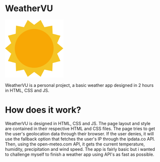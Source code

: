 # WeatherVU

<img src="https://raw.githubusercontent.com/avunit1/WeatherVU/refs/heads/main/android-chrome-192x192.png">

WeatherVU is a personal project, a basic weather app designed in 2 hours in HTML, CSS and JS.

# How does it work?

WeatherVU is designed in HTML, CSS and JS. The page layout and style are contained in their respective HTML and CSS files. The page tries to get the user's geolocation data through their browser. If the user denies, it will use the fallback option that fetches the user's IP through the ipdata.co API. Then, using the open-meteo.com API, it gets the current temperature, humidity, precipitation and wind speed. The app is fairly basic but i wanted to challenge myself to finish a weather app using API's as fast as possible.
